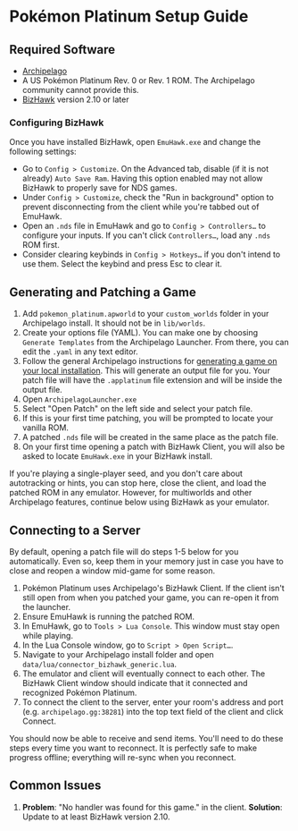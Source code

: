# Pokémon Platinum Setup Guide

## Required Software

- [Archipelago](https://github.com/ArchipelagoMW/Archipelago/releases)
- A US Pokémon Platinum Rev. 0 or Rev. 1 ROM. The Archipelago community cannot provide this.
- [BizHawk](https://tasvideos.org/BizHawk/ReleaseHistory) version 2.10 or later

### Configuring BizHawk

Once you have installed BizHawk, open `EmuHawk.exe` and change the following settings:

- Go to `Config > Customize`. On the Advanced tab, disable (if it is not already) `Auto Save Ram`. Having this option
enabled may not allow BizHawk to properly save for NDS games.
- Under `Config > Customize`, check the "Run in background" option to prevent disconnecting from the client while you're
tabbed out of EmuHawk.
- Open an `.nds` file in EmuHawk and go to `Config > Controllers…` to configure your inputs. If you can't click
`Controllers…`, load any `.nds` ROM first.
- Consider clearing keybinds in `Config > Hotkeys…` if you don't intend to use them. Select the keybind and press Esc
 to clear it.


## Generating and Patching a Game

1. Add `pokemon_platinum.apworld` to your `custom_worlds` folder in your Archipelago install. It should not be in
   `lib/worlds`.
2. Create your options file (YAML). You can make one by choosing `Generate Templates`
   from the Archipelago Launcher. From there, you can edit the `.yaml` in any text editor.
3. Follow the general Archipelago instructions
   for [generating a game on your local installation](https://archipelago.gg/tutorial/Archipelago/setup/en#on-your-local-installation).
   This will generate an output file for you. Your patch file will have the `.applatinum` file extension and will be
   inside the output file.
4. Open `ArchipelagoLauncher.exe`
5. Select "Open Patch" on the left side and select your patch file.
6. If this is your first time patching, you will be prompted to locate your vanilla ROM.
7. A patched `.nds` file will be created in the same place as the patch file.
8. On your first time opening a patch with BizHawk Client, you will also be asked to locate `EmuHawk.exe` in your
   BizHawk install.

If you're playing a single-player seed, and you don't care about autotracking or hints, you can stop here, close the
client, and load the patched ROM in any emulator. However, for multiworlds and other Archipelago features, continue
below using BizHawk as your emulator.

## Connecting to a Server

By default, opening a patch file will do steps 1-5 below for you automatically. Even so, keep them in your memory just
in case you have to close and reopen a window mid-game for some reason.

1. Pokémon Platinum uses Archipelago's BizHawk Client. If the client isn't still open from when you patched your game,
you can re-open it from the launcher.
2. Ensure EmuHawk is running the patched ROM.
3. In EmuHawk, go to `Tools > Lua Console`. This window must stay open while playing.
4. In the Lua Console window, go to `Script > Open Script…`.
5. Navigate to your Archipelago install folder and open `data/lua/connector_bizhawk_generic.lua`.
6. The emulator and client will eventually connect to each other. The BizHawk Client window should indicate that it
connected and recognized Pokémon Platinum.
7. To connect the client to the server, enter your room's address and port (e.g. `archipelago.gg:38281`) into the
top text field of the client and click Connect.

You should now be able to receive and send items. You'll need to do these steps every time you want to reconnect. It is
perfectly safe to make progress offline; everything will re-sync when you reconnect.

## Common Issues

1. **Problem**: "No handler was found for this game." in the client. **Solution**: Update to at least BizHawk version 2.10.
